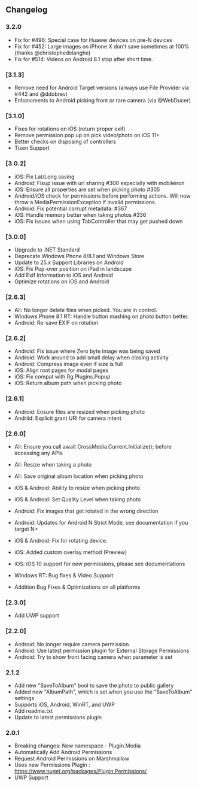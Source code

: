## Changelog
### 3.2.0
* Fix for #496: Special case for Huawei devices on pre-N devices
* Fix for #452: Large images on iPhone X don't save sometimes at 100% (thanks @christophedelanghe)
* Fix for #514: Videos on Android 8.1 stop after short time.

### [3.1.3]
* Remove need for Android Target versions (always use File Provider via #442 and @ddobrev)
* Enhancments to Android picking front or rare camera (via @WebDucer)


### [3.1.0]
* Fixes for rotations on iOS (return proper exif)
* Remove permission pop up on pick video/photo on iOS 11+
* Better checks on disposing of controllers
* Tizen Support

### [3.0.2]
* iOS: Fix Lat/Long saving
* Android: Fixup issue with url sharing #300 especially with mobileiron
* iOS: Ensure all properties are set when picking photo #305
* Android/iOS check for permissions before performing actions. Will now throw a MediaPermissionException if invalid permissions.
* Android: Fix potential corrupt metadata: #367
* iOS: Handle memory better when taking photos #336
* iOS: Fix issues when using TabController that may get pushed down


### [3.0.0]
* Upgrade to .NET Standard
* Deprecate Windows Phone 8/8.1 and Windows Store
* Update to 25.x Support Libraries on Android
* iOS: Fix Pop-over position on iPad in landscape
* Add Exif Information to iOS and Android
* Optimize rotations on iOS and Android


### [2.6.3]
* All: No longer delete files when picked. You are in control.
* Windows Phone 8.1 RT: Handle button mashing on photo button better.
* Android: Re-save EXIF on rotation

### [2.6.2]
* Android: Fix issue where Zero byte image was being saved
* Android: Work around to add small delay when closing activity
* Android: Compress image even if size is full
* iOS: Align root pages for modal pages
* iOS: Fix compat with Rg.Plugins.Popup
* iOS: Return album path when picking photo

### [2.6.1]
* Android: Ensure files are resized when picking photo
* Andriid: Explicit grant URI for camera intent

### [2.6.0]
* All: Ensure you call await CrossMedia.Current.Initialize(); before accessing any APIs
* All: Resize when taking a photo
* All: Save original album location when picking photo
* iOS & Android: Ability to resize when picking photo
* iOS & Android: Set Quality Level when taking photo
* Android: Fix images that get rotated in the wrong direction
* Android: Updates for Android N Strict Mode, see documentation if you target N+
* iOS & Android: Fix for rotating device.
* iOS: Added custom overlay method (Preview)
* iOS: iOS 10 support for new permissions, please see documentations
* Windows RT: Bug fixes & Video Support

* Addition Bug Fixes & Optimizations on all platforms

### [2.3.0]
* Add UWP support

### [2.2.0]
* Android: No longer require camera permission
* Android: Use latest permission plugin for External Storage Permissions
* Android: Try to show front facing camera when parameter is set

### 2.1.2
* Add new "SaveToAlbum" bool to save the photo to public gallery
* Added new "AlbumPath", which is set when you use the "SaveToAlbum" settings
* Supports iOS, Android, WinRT, and UWP
* Add readme.txt
* Update to latest permissions plugin

### 2.0.1
* Breaking changes: New namespace - Plugin.Media
* Automatically Add Android Permissions
* Request Android Permissions on Marshmallow
* Uses new Permissions Plugin : https://www.nuget.org/packages/Plugin.Permissions/
* UWP Support
